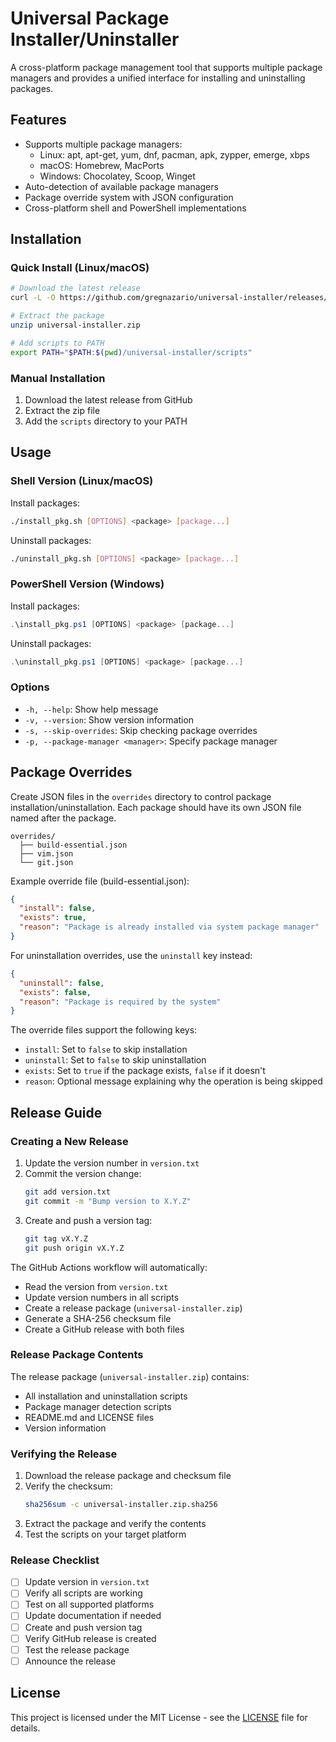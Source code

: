 # Universal Package Installer/Uninstaller

A cross-platform package management tool that supports multiple package managers and provides a unified interface for installing and uninstalling packages.

## Features

- Supports multiple package managers:
  - Linux: apt, apt-get, yum, dnf, pacman, apk, zypper, emerge, xbps
  - macOS: Homebrew, MacPorts
  - Windows: Chocolatey, Scoop, Winget
- Auto-detection of available package managers
- Package override system with JSON configuration
- Cross-platform shell and PowerShell implementations

## Installation

### Quick Install (Linux/macOS)
```bash
# Download the latest release
curl -L -O https://github.com/gregnazario/universal-installer/releases/download/v0.0.1/universal-installer.zip

# Extract the package
unzip universal-installer.zip

# Add scripts to PATH
export PATH="$PATH:$(pwd)/universal-installer/scripts"
```

### Manual Installation
1. Download the latest release from GitHub
2. Extract the zip file
3. Add the `scripts` directory to your PATH

## Usage

### Shell Version (Linux/macOS)

Install packages:
```bash
./install_pkg.sh [OPTIONS] <package> [package...]
```

Uninstall packages:
```bash
./uninstall_pkg.sh [OPTIONS] <package> [package...]
```

### PowerShell Version (Windows)

Install packages:
```powershell
.\install_pkg.ps1 [OPTIONS] <package> [package...]
```

Uninstall packages:
```powershell
.\uninstall_pkg.ps1 [OPTIONS] <package> [package...]
```

### Options

- `-h, --help`: Show help message
- `-v, --version`: Show version information
- `-s, --skip-overrides`: Skip checking package overrides
- `-p, --package-manager <manager>`: Specify package manager

## Package Overrides

Create JSON files in the `overrides` directory to control package installation/uninstallation. Each package should have its own JSON file named after the package.

```
overrides/
  ├── build-essential.json
  ├── vim.json
  └── git.json
```

Example override file (build-essential.json):
```json
{
  "install": false,
  "exists": true,
  "reason": "Package is already installed via system package manager"
}
```

For uninstallation overrides, use the `uninstall` key instead:
```json
{
  "uninstall": false,
  "exists": false,
  "reason": "Package is required by the system"
}
```

The override files support the following keys:
- `install`: Set to `false` to skip installation
- `uninstall`: Set to `false` to skip uninstallation
- `exists`: Set to `true` if the package exists, `false` if it doesn't
- `reason`: Optional message explaining why the operation is being skipped

## Release Guide

### Creating a New Release

1. Update the version number in `version.txt`
2. Commit the version change:
   ```bash
   git add version.txt
   git commit -m "Bump version to X.Y.Z"
   ```
3. Create and push a version tag:
   ```bash
   git tag vX.Y.Z
   git push origin vX.Y.Z
   ```

The GitHub Actions workflow will automatically:
- Read the version from `version.txt`
- Update version numbers in all scripts
- Create a release package (`universal-installer.zip`)
- Generate a SHA-256 checksum file
- Create a GitHub release with both files

### Release Package Contents

The release package (`universal-installer.zip`) contains:
- All installation and uninstallation scripts
- Package manager detection scripts
- README.md and LICENSE files
- Version information

### Verifying the Release

1. Download the release package and checksum file
2. Verify the checksum:
   ```bash
   sha256sum -c universal-installer.zip.sha256
   ```
3. Extract the package and verify the contents
4. Test the scripts on your target platform

### Release Checklist

- [ ] Update version in `version.txt`
- [ ] Verify all scripts are working
- [ ] Test on all supported platforms
- [ ] Update documentation if needed
- [ ] Create and push version tag
- [ ] Verify GitHub release is created
- [ ] Test the release package
- [ ] Announce the release

## License

This project is licensed under the MIT License - see the [LICENSE](LICENSE) file for details.
